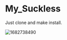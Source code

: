 # My_Suckless
Just clone and make install.

![1682738490](https://user-images.githubusercontent.com/126330281/235281209-dc50328a-f7bd-46a0-99f7-6a70ed9a1608.png)
